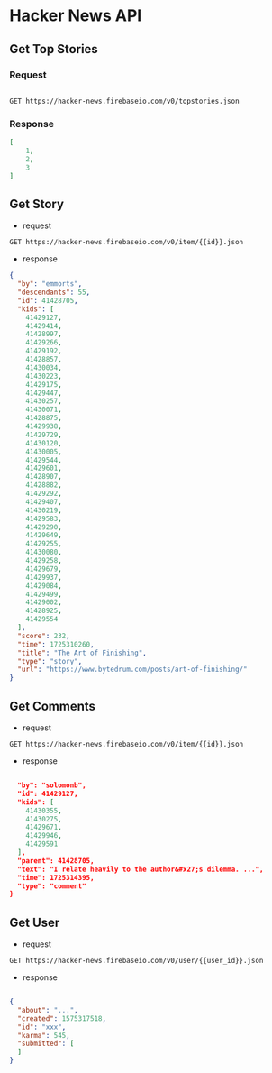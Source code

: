 # Hacker News API

## Get Top Stories

### Request

```curl

GET https://hacker-news.firebaseio.com/v0/topstories.json
```

### Response

```json
[
    1,
    2,
    3
]
```

## Get Story

* request

```curl
GET https://hacker-news.firebaseio.com/v0/item/{{id}}.json
```

* response

```json
{
  "by": "emmorts",
  "descendants": 55,
  "id": 41428705,
  "kids": [
    41429127,
    41429414,
    41428997,
    41429266,
    41429192,
    41428857,
    41430034,
    41430223,
    41429175,
    41429447,
    41430257,
    41430071,
    41428875,
    41429938,
    41429729,
    41430120,
    41430005,
    41429544,
    41429601,
    41428907,
    41428882,
    41429292,
    41429407,
    41430219,
    41429583,
    41429290,
    41429649,
    41429255,
    41430080,
    41429258,
    41429679,
    41429937,
    41429084,
    41429499,
    41429002,
    41428925,
    41429554
  ],
  "score": 232,
  "time": 1725310260,
  "title": "The Art of Finishing",
  "type": "story",
  "url": "https://www.bytedrum.com/posts/art-of-finishing/"
}
```

## Get Comments

* request

```curl
GET https://hacker-news.firebaseio.com/v0/item/{{id}}.json
```

* response

```json

  "by": "solomonb",
  "id": 41429127,
  "kids": [
    41430355,
    41430275,
    41429671,
    41429946,
    41429591
  ],
  "parent": 41428705,
  "text": "I relate heavily to the author&#x27;s dilemma. ...",
  "time": 1725314395,
  "type": "comment"
}
```

## Get User

* request

```curl
GET https://hacker-news.firebaseio.com/v0/user/{{user_id}}.json
```

* response

```json

{
  "about": "...",
  "created": 1575317518,
  "id": "xxx",
  "karma": 545,
  "submitted": [
  ]
}
```
